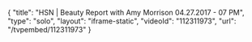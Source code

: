 {
    "title": "HSN | Beauty Report with Amy Morrison 04.27.2017 - 07 PM",
    "type": "solo",
    "layout": "iframe-static",
    "videoId": "112311973",
    "url": "\/tvpembed\/112311973"
}